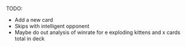  TODO:
  - Add a new card
  - Skips with intelligent opponent
  - Maybe do out analysis of winrate for e exploding kittens and x cards total in deck